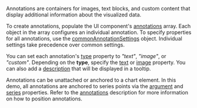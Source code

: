 Annotations are containers for images, text blocks, and custom content that display additional information about the visualized data.

To create annotations, populate the UI component's [annotations](/Documentation/ApiReference/Data_Visualization_Widgets/dxChart/Configuration/annotations/) array. Each object in the array configures an individual annotation. To specify properties for all annotations, use the [commonAnnotationSettings](/Documentation/ApiReference/Data_Visualization_Widgets/dxChart/Configuration/commonAnnotationSettings/) object. Individual settings take precedence over common settings.

You can set each annotation's [type](/Documentation/ApiReference/Data_Visualization_Widgets/dxChart/Configuration/annotations/#type) property to *"text"*, *"image"*, or *"custom"*. Depending on the **type**, specify the [text](/Documentation/ApiReference/Data_Visualization_Widgets/dxChart/Configuration/annotations/#text) or [image](/Documentation/ApiReference/Data_Visualization_Widgets/dxChart/Configuration/annotations/image/) property. You can also add a [description](/Documentation/ApiReference/Data_Visualization_Widgets/dxChart/Configuration/annotations/#description) that will be displayed in a tooltip.

Annotations can be unattached or anchored to a chart element. In this demo, all annotations are anchored to series points via the [argument](/Documentation/ApiReference/Data_Visualization_Widgets/dxChart/Configuration/annotations/#argument) and [series](/Documentation/ApiReference/Data_Visualization_Widgets/dxChart/Configuration/annotations/#series) properties. Refer to the [annotations](/Documentation/ApiReference/Data_Visualization_Widgets/dxChart/Configuration/annotations/) description for more information on how to position annotations.
